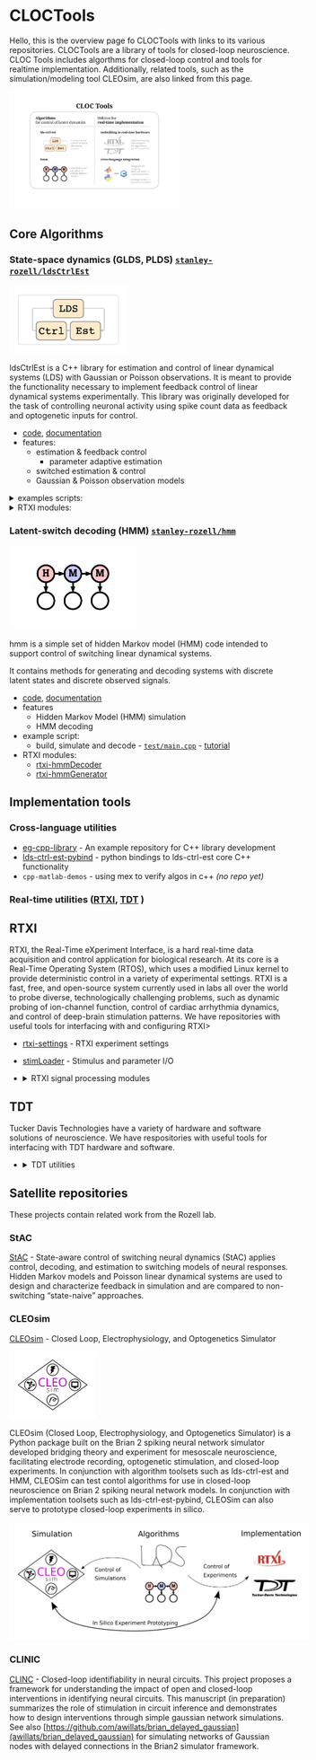 # CLOCTools
Hello, this is the overview page fo CLOCTools with links to its various repositories. CLOCTools are a library of tools for closed-loop neuroscience.
CLOC Tools includes algorthms for closed-loop control and tools for realtime implementation.  Additionally, related tools, such as the simulation/modeling tool CLEOsim, are also linked from this page.

<img src="figures/Copy of CLOCtools overview.png" height=180 style='border:15px solid #ffffff'></img>


## Core Algorithms

### **State-space dynamics** (GLDS, PLDS) [`stanley-rozell/ldsCtrlEst`](https://github.com/stanley-rozell/lds-ctrl-est)

<img src="/figures/lds_ctrl_est_logo2022.png" height=90 style='border:15px solid #ffffff'></img>

ldsCtrlEst is a C++ library for estimation and control of linear dynamical systems (LDS) with Gaussian or Poisson observations. It is meant to provide the functionality necessary to implement feedback control of linear dynamical systems experimentally. This library was originally developed for the task of controlling neuronal activity using spike count data as feedback and optogenetic inputs for control.
  - [code](https://github.com/stanley-rozell/lds-ctrl-est), [documentation](https://stanley-rozell.github.io/lds-ctrl-est/)
  - features:
    - estimation & feedback control 
      - parameter adaptive estimation
    - switched estimation & control 
    - Gaussian & Poisson observation models 
    
  <details><summary>examples scripts:</summary>
    
  - GLDS control - [`eg_glds_ctrl.cpp`](https://stanley-rozell.github.io/lds-ctrl-est/docs/api/examples/eg_glds_ctrl_8cpp-example/#example-eg_glds_ctrl.cpp) - [tutorial](https://stanley-rozell.github.io/lds-ctrl-est/docs/tutorials/eg_glds_control/)
  - GLDS control of PLDS - [`eg_glds_du_plds_ctrl.cpp`](https://stanley-rozell.github.io/lds-ctrl-est/docs/api/examples/eg_glds_du_plds_ctrl_8cpp-example/#example-eg_glds_du_plds_ctrl.cpp)
    - change in control (du) is being updated, rather than amplitude (u).
  - PLDS control - [`eg_plds_ctrl.cpp`](https://stanley-rozell.github.io/lds-ctrl-est/docs/api/examples/eg_plds_ctrl_8cpp-example/#example-eg_plds_ctrl.cpp)
  - PLDS estimation - [`eg_plds_est.cpp`](https://stanley-rozell.github.io/lds-ctrl-est/docs/api/examples/eg_plds_est_8cpp-example/#example-eg_plds_est.cpp) - [tutorial](https://stanley-rozell.github.io/lds-ctrl-est/docs/tutorials/eg_plds_state_estimation/)
  - Switched PLDS control [`eg_plds_switched_ctrl.cpp`](https://stanley-rozell.github.io/lds-ctrl-est/docs/api/examples/eg_plds_switched_ctrl_8cpp-example/#example-eg_plds_switched_ctrl.cpp) - [tutorial](https://stanley-rozell.github.io/lds-ctrl-est/docs/tutorials/eg_switched_plds_control/)
</details>

<details><summary>RTXI modules:</summary>

  - [rtxi-gldsController](https://github.com/stanley-rozell/rtxi-gldsController)
  - [rtxi-pldsSimulator](https://github.com/stanley-rozell/rtxi-pldsSimulator)
  - [rtxi-pldsSwitchedController](https://github.com/stanley-rozell/rtxi-pldsSwitchedController)
</details>
<!-- - ( 🚧python example by kjohnsen) -->


### **Latent-switch decoding** (HMM) [`stanley-rozell/hmm`](https://github.com/stanley-rozell/hmm)

<img src="/figures/hmmlogo_center_white.png" height=150></img>

hmm is a simple set of hidden Markov model (HMM) code intended to support control of switching linear dynamical systems.

It contains methods for generating and decoding systems with discrete latent states and discrete observed signals.
  - [code](https://github.com/stanley-rozell/hmm), [documentation](https://stanley-rozell.github.io/hmm/)
  - features
    - Hidden Markov Model (HMM) simulation
    - HMM decoding
  - example script:
    - build, simulate and decode - [`test/main.cpp`](https://github.com/stanley-rozell/hmm/blob/master/misc/test-cmake-installation/src/main.cpp) - [tutorial](https://stanley-rozell.github.io/hmm/_tutorial.html)
  - RTXI modules:
    - [rtxi-hmmDecoder](https://github.com/stanley-rozell/rtxi-hmmDecoder)
    - [rtxi-hmmGenerator](https://github.com/stanley-rozell/rtxi-hmmGenerator)


<!-- ### Local field potential (LFP) decoding
https://github.com/stanley-rozell/lfp-cpp-library
https://github.com/stanley-rozell/lfp-cpp-library/blob/master/src/lfpRatiometer.cpp -->

## Implementation tools


### Cross-language utilities

- [eg-cpp-library](https://github.com/stanley-rozell/eg-cpp-library) - An example repository for C++ library development
- [lds-ctrl-est-pybind]() - python bindings to lds-ctrl-est core C++ functionality
- `cpp-matlab-demos` - using mex to verify algos in c++ *(no repo yet)*

### Real-time utilities ([RTXI](http://rtxi.org/), [TDT](https://www.tdt.com/) )
## RTXI
RTXI, the Real-Time eXperiment Interface, is a hard real-time data acquisition and control application for biological research. At its core is a Real-Time Operating System (RTOS), which uses a modified Linux kernel to provide deterministic control in a variety of experimental settings. RTXI is a fast, free, and open-source system currently used in labs all over the world to probe diverse, technologically challenging problems, such as dynamic probing of ion-channel function, control of cardiac arrhythmia dynamics, and control of deep-brain stimulation patterns.  We have repositories with useful tools for interfacing with and configuring RTXI>

- [rtxi-settings](https://github.com/stanley-rozell/rtxi-settings) -  RTXI experiment settings   
- [stimLoader](https://github.com/stanley-rozell/rtxi-stimLoader) - Stimulus and parameter I/O 
- <details><summary>RTXI signal processing modules  </summary>  

    - https://github.com/old-rtxi-utilities
    - [quanitzer](https://github.com/old-rtxi-utilities/rtxi-quantizer)
    - [gain modulation](https://github.com/old-rtxi-utilities/rtxi-gain_mod)
    - [limiter](https://github.com/old-rtxi-utilities/rtxi-limiter)
    - [nonlinearity & spiking](https://github.com/old-rtxi-utilities/rtxi-nonlin_spike)
  </details>

## TDT  
 Tucker Davis Technologies have a variety of hardware and software solutions of neuroscience.  We have respositories with useful tools for interfacing with TDT hardware and software. 
- <details><summary>TDT utilities</summary>

  - [rtxi-tdtSpikes](https://github.com/stanley-rozell/rtxi-tdtSpikes) - retrieve spike counts from TDT
  - [rtxi-tdtLFP](https://github.com/stanley-rozell/rtxi-tdtLFP) - receive local field potential (LFP)
  - [tdtUDP](https://github.com/stanley-rozell/tdtUDP) - A repository for receiving/sending data through Tucker Davis Technologies UDP interface
</details>

## Satellite repositories 
These projects contain related work from the Rozell lab.
### StAC
[StAC](https://github.com/awillats/state-aware-control) - State-aware control of switching neural dynamics (StAC) applies control, decoding, and estimation to switching models of neural responses. Hidden Markov models and Poisson linear dynamical systems are used to design and characterize feedback in simulation and are compared to non-switching “state-naive” approaches.
### CLEOsim
[CLEOsim](https://github.com/kjohnsen/cleosim) - Closed Loop, Electrophysiology, and Optogenetics Simulator

<img src="/figures/CLEOsim_logo.png" height=90 style='border:15px solid #ffffff'></img>

CLEOsim (Closed Loop, Electrophysiology, and Optogenetics Simulator) is a Python package built on the Brian 2 spiking neural network simulator developed bridging theory and experiment for mesoscale neuroscience, facilitating electrode recording, optogenetic stimulation, and closed-loop experiments.  In conjunction with algorithm toolsets such as lds-ctrl-est and HMM, CLEOSim can test contol algorithms for use in closed-loop neuroscience on Brian 2 spiking neural network models.  In conjunction with implementation toolsets such as lds-ctrl-est-pybind, CLEOSim can also serve to prototype closed-loop experiments in silico.

<img src="/figures/CLOCTools_Overview.png" height=180 style='border:15px solid #ffffff'></img>

### CLINIC
[CLINC](https://github.com/awillats/clinc) - Closed-loop identifiability in neural circuits. This project proposes a framework for understanding the impact of open and closed-loop interventions in identifying neural circuits. This manuscript (in preparation) summarizes the role of stimulation in circuit inference and demonstrates how to design interventions through simple gaussian network simulations. See also [https://github.com/awillats/brian_delayed_gaussian](awillats/brian_delayed_gaussian) for simulating networks of Gaussian nodes with delayed connections in the Brian2 simulator framework.

